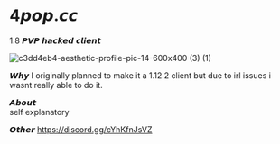 
# 4𝙥𝙤𝙥.𝙘𝙘
1.8 𝙋𝙑𝙋 𝙝𝙖𝙘𝙠𝙚𝙙 𝙘𝙡𝙞𝙚𝙣𝙩



![c3dd4eb4-aesthetic-profile-pic-14-600x400 (3) (1)](https://user-images.githubusercontent.com/83054442/116732463-69c19580-aa1d-11eb-9ab2-b05081fd18d1.jpg)




𝙒𝙝𝙮
I originally planned to make it a 1.12.2 client but due to irl issues i wasnt really able to do it.

𝘼𝙗𝙤𝙪𝙩  
self explanatory

𝙊𝙩𝙝𝙚𝙧
https://discord.gg/cYhKfnJsVZ
